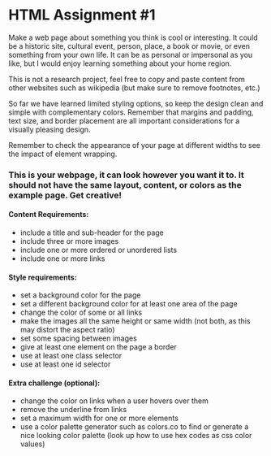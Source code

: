 # HTML Assignment #1

Make a web page about something you think is cool or interesting. It could be a historic site, cultural event, person, place, a book or movie, or even something from your own life. It can be as personal or impersonal as you like, but I would enjoy learning something about your home region.

This is not a research project, feel free to copy and paste content from other websites such as wikipedia (but make sure to remove footnotes, etc.)

So far we have learned limited styling options, so keep the design clean and simple with complementary colors. Remember that margins and padding, text size, and border placement are all important considerations for a visually pleasing design.

Remember to check the appearance of your page at different widths to see the impact of element wrapping.

### This is your webpage, it can look however you want it to. It should not have the same layout, content, or colors as the example page. Get creative!

#### Content Requirements:

-   include a title and sub-header for the page
-   include three or more images
-   include one or more ordered or unordered lists
-   include one or more links

#### Style requirements:

-   set a background color for the page
-   set a different background color for at least one area of the page
-   change the color of some or all links
-   make the images all the same height or same width (not both, as this may distort the aspect ratio)
-   set some spacing between images
-   give at least one element on the page a border
-   use at least one class selector
-   use at least one id selector

#### Extra challenge (optional):

-   change the color on links when a user hovers over them
-   remove the underline from links
-   set a maximum width for one or more elements
-   use a color palette generator such as colors.co to find or generate a nice looking color palette (look up how to use hex codes as css color values)